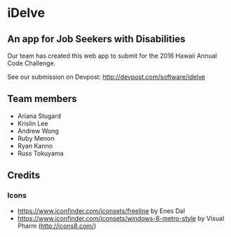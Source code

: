 # iDelve

## An app for Job Seekers with Disabilities

Our team has created this web app to submit for the 2016 Hawaii Annual Code
Challenge.

See our submission on Devpost: http://devpost.com/software/idelve

## Team members

* Ariana Stugard
* Krislin Lee
* Andrew Wong
* Ruby Menon
* Ryan Kanno
* Russ Tokuyama

## Credits

### Icons

* https://www.iconfinder.com/iconsets/freeline by Enes Dal
* https://www.iconfinder.com/iconsets/windows-8-metro-style by Visual Pharm (http://icons8.com/)
